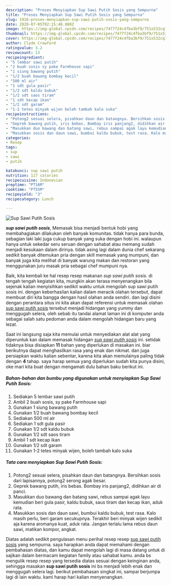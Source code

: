```yaml
---
description: "Proses Menyiapkan Sup Sawi Putih Sosis yang Sempurna"
title: "Proses Menyiapkan Sup Sawi Putih Sosis yang Sempurna"
slug: 1916-proses-menyiapkan-sup-sawi-putih-sosis-yang-sempurna
date: 2020-07-05T02:15:48.880Z
image: https://img-global.cpcdn.com/recipes/7477f24c4fba3bf9/751x532cq70/sup-sawi-putih-sosis-foto-resep-utama.jpg
thumbnail: https://img-global.cpcdn.com/recipes/7477f24c4fba3bf9/751x532cq70/sup-sawi-putih-sosis-foto-resep-utama.jpg
cover: https://img-global.cpcdn.com/recipes/7477f24c4fba3bf9/751x532cq70/sup-sawi-putih-sosis-foto-resep-utama.jpg
author: Clyde Crawford
ratingvalue: 3.2
reviewcount: 13
recipeingredient:
- "5 lembar sawi putih"
- "2 buah sosis sy pake Farmhouse sapi"
- "1 siung bawang putih"
- "1/2 buah bawang bombay kecil"
- "500 ml air"
- "1 sdt gula pasir"
- "1/2 sdt kaldu bubuk"
- "1/2 sdt saos tiram"
- "1 sdt kecap ikan"
- "1/2 sdt garam"
- "1-2 tetes minyak wijen boleh tambah kalo suka"
recipeinstructions:
- "Potong2 sesuai selera, pisahkan daun dan batangnya. Bersihkan sosis dari lapisannya, potong2 serong agak besar."
- "Geprek bawang putih, iris bebas. Bombay iris panjang2, didihkan air di panci."
- "Masukkan duo bawang dan batang sawi, rebus sampai agak layu kemudian beri gula pasir, kaldu bubuk, saus tiram dan kecap ikan, aduk rata."
- "Masukkan sosis dan daun sawi, bumbui kaldu bubuk, test rasa. Kalo masih perlu, beri garam secukupnya. Terakhir beri minyak wijen sedikit aja karena aromanya kuat, aduk rata. Jangan terlalu lama rebus daun sawi, matikan kompor, angkat."
categories:
- Resep
tags:
- sup
- sawi
- putih

katakunci: sup sawi putih 
nutrition: 117 calories
recipecuisine: Indonesian
preptime: "PT16M"
cooktime: "PT55M"
recipeyield: "3"
recipecategory: Lunch

---
```



![Sup Sawi Putih Sosis](https://img-global.cpcdn.com/recipes/7477f24c4fba3bf9/751x532cq70/sup-sawi-putih-sosis-foto-resep-utama.jpg)

<b><i>sup sawi putih sosis</i></b>, Memasak bisa menjadi bentuk hobi yang membahagiakan dilakukan oleh banyak komunitas. tidak hanya para bunda, sebagian laki laki juga cukup banyak yang suka dengan hobi ini. walaupun hanya untuk sekedar seru seruan dengan sahabat atau memang sudah menjadi kesukaan dalam dirinya. tidak asing lagi dalam dunia chef sekarang sedikit banyak ditemukan pria dengan skill memasak yang mumpuni, dan banyak juga kita melihat di banyak warung makan dan restoran yang menggunakan juru masak pria sebagai chef mumpuni nya.



Baik, kita kembali ke hal resep resep makanan <i>sup sawi putih sosis</i>. di tengah tengah kegiatan kita, mungkin akan terasa menyenangkan bila sejenak kalian menyisihkan sedikit waktu untuk mengolah sup sawi putih sosis ini. dengan keberhasilan kalian dalam meracik olahan tersebut, dapat membuat diri kita bangga dengan hasil olahan anda sendiri. dan lagi disini dengan perantara situs ini kita akan dapat referensi untuk memasak olahan <u>sup sawi putih sosis</u> tersebut menjadi hidangan yang yummy dan menggugah selera, oleh sebab itu tandai alamat laman ini di komputer anda sebagai salah satu pedoman anda dalam mengolah hidangan baru yang lezat.


Saat ini langsung saja kita memulai untuk menyediakan alat alat yang diperuntuk kan dalam memasak hidangan <u><i>sup sawi putih sosis</i></u> ini. setidak tidaknya bisa disiapkan <b>11</b> bahan yang diperlukan di masakan ini. biar berikutnya dapat menghasilkan rasa yang enak dan nikmat. dan juga persiapkan waktu kalian sebentar, karena kita akan memulainya paling tidak dengan <b>4</b> tahap. saya harap semua yang diperlukan sudah kita punya disini, oke mari kita buat dengan mengamati dulu bahan baku berikut ini.

<!--inarticleads1-->

##### Bahan-bahan dan bumbu yang digunakan untuk menyiapkan Sup Sawi Putih Sosis:

1. Sediakan 5 lembar sawi putih
1. Ambil 2 buah sosis, sy pake Farmhouse sapi
1. Gunakan 1 siung bawang putih
1. Gunakan 1/2 buah bawang bombay kecil
1. Sediakan 500 ml air
1. Sediakan 1 sdt gula pasir
1. Gunakan 1/2 sdt kaldu bubuk
1. Gunakan 1/2 sdt saos tiram
1. Ambil 1 sdt kecap ikan
1. Gunakan 1/2 sdt garam
1. Gunakan 1-2 tetes minyak wijen, boleh tambah kalo suka




<!--inarticleads2-->

##### Tata cara menyiapkan Sup Sawi Putih Sosis:

1. Potong2 sesuai selera, pisahkan daun dan batangnya. Bersihkan sosis dari lapisannya, potong2 serong agak besar.
1. Geprek bawang putih, iris bebas. Bombay iris panjang2, didihkan air di panci.
1. Masukkan duo bawang dan batang sawi, rebus sampai agak layu kemudian beri gula pasir, kaldu bubuk, saus tiram dan kecap ikan, aduk rata.
1. Masukkan sosis dan daun sawi, bumbui kaldu bubuk, test rasa. Kalo masih perlu, beri garam secukupnya. Terakhir beri minyak wijen sedikit aja karena aromanya kuat, aduk rata. Jangan terlalu lama rebus daun sawi, matikan kompor, angkat.




Diatas adalah sedikit pengulasan menu perihal resep resep <u>sup sawi putih sosis</u> yang sempurna. saya harapkan anda dapat memahami dengan pembahasan diatas, dan kamu dapat mengolah lagi di masa datang untuk di sajikan dalam bermacam kegiatan family atau sahabat kamu. anda bs mengulik resep resep yang tersedia diatas sesuai dengan keinginan anda, sehingga masakan <b>sup sawi putih sosis</b> ini bs menjadi lebih enak dan menggugah selera lagi. berikut pembahasan singkat ini, sampai berjumpa lagi di lain waktu. kami harap hari kalian menyenangkan.
